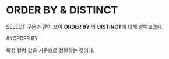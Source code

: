 # ORDER BY & DISTINCT

SELECT 구문과 같이 쓰이 **ORDER BY** 와 **DISTINCT**에 대해 알아보겠다.

##ORDER BY

특정 컬럼 값을 기준으로 정렬하는 것이다. 


